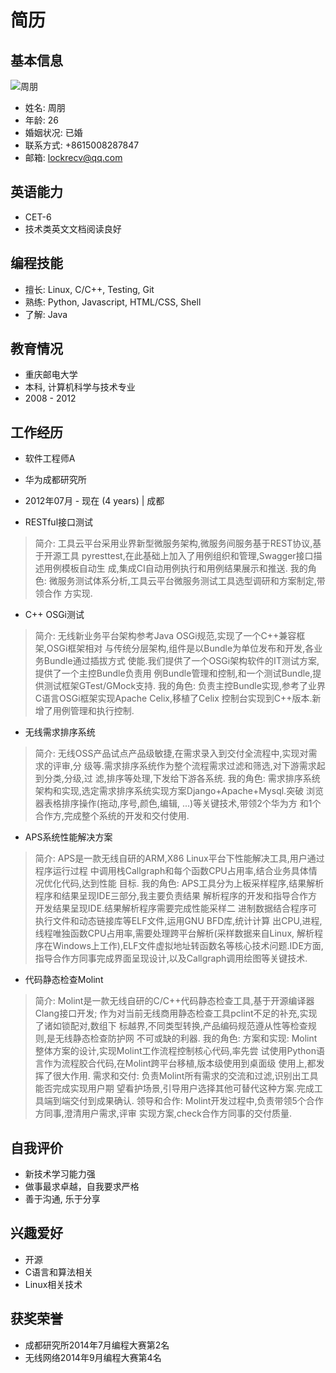 简历
====


基本信息
--------

![周朋](./avatar.jpg)

- 姓名: 周朋
- 年龄: 26
- 婚姻状况: 已婚
- 联系方式: +8615008287847
- 邮箱: lockrecv@qq.com


英语能力
--------

- CET-6
- 技术类英文文档阅读良好


编程技能
--------

- 擅长: Linux, C/C++, Testing, Git
- 熟练: Python, Javascript, HTML/CSS, Shell
- 了解: Java


教育情况
--------

- 重庆邮电大学
- 本科, 计算机科学与技术专业
- 2008 - 2012


工作经历
--------

- 软件工程师A
- 华为成都研究所
- 2012年07月 - 现在 (4 years) | 成都

- RESTful接口测试

> 简介:
>   工具云平台采用业界新型微服务架构,微服务间服务基于REST协议,基于开源工具
>   pyresttest,在此基础上加入了用例组织和管理,Swagger接口描述用例模板自动生
>   成,集成CI自动用例执行和用例结果展示和推送.
> 我的角色:
>   微服务测试体系分析,工具云平台微服务测试工具选型调研和方案制定,带领合作
>   方实现.

- C++ OSGi测试

> 简介:
>   无线新业务平台架构参考Java OSGi规范,实现了一个C++兼容框架,OSGi框架相对
>   与传统分层架构,组件是以Bundle为单位发布和开发,各业务Bundle通过插拔方式
>   使能.我们提供了一个OSGi架构软件的IT测试方案,提供了一个主控Bundle负责用
>   例Bundle管理和控制,和一个测试Bundle,提供测试框架GTest/GMock支持.
> 我的角色:
>   负责主控Bundle实现,参考了业界C语言OSGi框架实现Apache Celix,移植了Celix
>   控制台实现到C++版本.新增了用例管理和执行控制.

- 无线需求排序系统

> 简介:
>   无线OSS产品试点产品级敏捷,在需求录入到交付全流程中,实现对需求的评审,分
>   级等.需求排序系统作为整个流程需求过滤和筛选,对下游需求起到分类,分级,过
>   滤,排序等处理,下发给下游各系统.
> 我的角色:
>   需求排序系统架构和实现,选定需求排序系统实现方案Django+Apache+Mysql.突破
>   浏览器表格排序操作(拖动,序号,颜色,编辑, ...)等关键技术,带领2个华为方
>   和1个合作方,完成整个系统的开发和交付使用.

- APS系统性能解决方案

> 简介:
>   APS是一款无线自研的ARM,X86 Linux平台下性能解决工具,用户通过程序运行过程
>   中调用栈Callgraph和每个函数CPU占用率,结合业务具体情况优化代码,达到性能
>   目标.
> 我的角色:
>   APS工具分为上板采样程序,结果解析程序和结果呈现IDE三部分,我主要负责结果
>   解析程序的开发和指导合作方开发结果呈现IDE.结果解析程序需要完成性能采样二
>   进制数据结合程序可执行文件和动态链接库等ELF文件,运用GNU BFD库,统计计算
>   出CPU,进程,线程唯独函数CPU占用率,需要处理跨平台解析(采样数据来自Linux,
>   解析程序在Windows上工作),ELF文件虚拟地址转函数名等核心技术问题.IDE方面,
>   指导合作方同事完成界面呈现设计,以及Callgraph调用绘图等关键技术.

- 代码静态检查Molint

> 简介:
>   Molint是一款无线自研的C/C++代码静态检查工具,基于开源编译器Clang接口开发;
>   作为对当前无线商用静态检查工具pclint不足的补充,实现了诸如锁配对,数组下
>   标越界,不同类型转换,产品编码规范遵从性等检查规则,是无线静态检查防护网
>   不可或缺的利器.
> 我的角色:
>   方案和实现: Molint整体方案的设计,实现Molint工作流程控制核心代码,率先尝
>   试使用Python语言作为流程胶合代码,在Molint跨平台移植,版本级使用到桌面级
>   使用上,都发挥了很大作用.
>   需求和交付: 负责Molint所有需求的交流和过滤,识别出工具能否完成实现用户期
>   望看护场景,引导用户选择其他可替代这种方案.完成工具端到端交付到成果确认.
>   领导和合作: Molint开发过程中,负责带领5个合作方同事,澄清用户需求,评审
>   实现方案,check合作方同事的交付质量.

自我评价
--------

- 新技术学习能力强
- 做事最求卓越，自我要求严格
- 善于沟通, 乐于分享


兴趣爱好
--------

- 开源
- C语言和算法相关
- Linux相关技术

获奖荣誉
--------

- 成都研究所2014年7月编程大赛第2名
- 无线网络2014年9月编程大赛第4名
